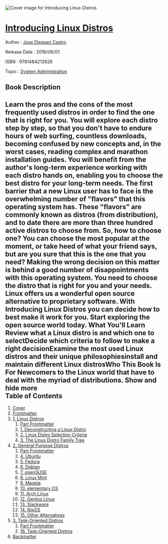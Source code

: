 ![Cover image for Introducing Linux Distros](https://imgdetail.ebookreading.net/cover/cover/system_admin/EB9781484213926.jpg)

[Introducing Linux Distros](https://ebookreading.net/view/book/Introducing+Linux+Distros-EB9781484213926_1.html "Introducing Linux Distros")
====================================================================================================================

Author : [Jose Dieguez Castro](https://ebookreading.net/search/author/Jose+Dieguez+Castro)

Release Date : 2016/06/01

ISBN : 9781484213926

Topic : [System Administration](https://ebookreading.net/search/category/system-administration)

Book Description
-----------------

 Learn the pros and the cons of the most frequently used distros in order to find the one that is right for you. You will explore each distro step by step, so that you don't have to endure hours of web surfing, countless downloads, becoming confused by new concepts and, in the worst cases, reading complex and marathon installation guides. You will benefit from the author's long-term experience working with each distro hands on, enabling you to choose the best distro for your long-term needs.
The first barrier that a new Linux user has to face is the overwhelming number of "flavors" that this operating system has. These "flavors" are commonly known as distros (from distribution), and to date there are more than three hundred active distros to choose from. So, how to choose one? You can choose the most popular at the moment, or take heed of what your friend says, but are you sure that this is the one that you need? Making the wrong decision on this matter is behind a good number of disappointments with this operating system. You need to choose the distro that is right for you and your needs.
Linux offers us a wonderful open source alternative to proprietary software. With Introducing Linux Distros you can decide how to best make it work for you. Start exploring the open source world today.
What You'll Learn
Review what a Linux distro is and which one to selectDecide which criteria to follow to make a right decisionExamine the most used Linux distros and their unique philosophiesinstall and maintain different Linux distrosWho This Book Is For
Newcomers to the Linux world that have to deal with the myriad of distributions.
        Show and hide more                
Table of Contents
-----------------

1. [Cover](https://ebookreading.net/view/book/Introducing+Linux+Distros-EB9781484213926_1.html)
1. [Frontmatter](https://ebookreading.net/view/book/Introducing+Linux+Distros-EB9781484213926_2.html)
1. [1. Linux Distros](https://ebookreading.net/view/book/Introducing+Linux+Distros-EB9781484213926_3.html)
    1. [Part Frontmatter](https://ebookreading.net/view/book/Introducing+Linux+Distros-EB9781484213926_4.html)
    1. [1. Deconstructing a Linux Distro](https://ebookreading.net/view/book/Introducing+Linux+Distros-EB9781484213926_5.html)
    1. [2. Linux Distro Selection Criteria](https://ebookreading.net/view/book/Introducing+Linux+Distros-EB9781484213926_6.html)
    1. [3. The Linux Distro Family Tree](https://ebookreading.net/view/book/Introducing+Linux+Distros-EB9781484213926_7.html)
1. [2. General Purpose Distros](https://ebookreading.net/view/book/Introducing+Linux+Distros-EB9781484213926_8.html)
    1. [Part Frontmatter](https://ebookreading.net/view/book/Introducing+Linux+Distros-EB9781484213926_9.html)
    1. [4. Ubuntu](https://ebookreading.net/view/book/Introducing+Linux+Distros-EB9781484213926_10.html)
    1. [5. Fedora](https://ebookreading.net/view/book/Introducing+Linux+Distros-EB9781484213926_11.html)
    1. [6. Debian](https://ebookreading.net/view/book/Introducing+Linux+Distros-EB9781484213926_12.html)
    1. [7. openSUSE](https://ebookreading.net/view/book/Introducing+Linux+Distros-EB9781484213926_13.html)
    1. [8. Linux Mint](https://ebookreading.net/view/book/Introducing+Linux+Distros-EB9781484213926_14.html)
    1. [9. Mageia](https://ebookreading.net/view/book/Introducing+Linux+Distros-EB9781484213926_15.html)
    1. [10. elementary OS](https://ebookreading.net/view/book/Introducing+Linux+Distros-EB9781484213926_16.html)
    1. [11. Arch Linux](https://ebookreading.net/view/book/Introducing+Linux+Distros-EB9781484213926_17.html)
    1. [12. Gentoo Linux](https://ebookreading.net/view/book/Introducing+Linux+Distros-EB9781484213926_18.html)
    1. [13. Slackware](https://ebookreading.net/view/book/Introducing+Linux+Distros-EB9781484213926_19.html)
    1. [14. NixOS](https://ebookreading.net/view/book/Introducing+Linux+Distros-EB9781484213926_20.html)
    1. [15. Other Alternatives](https://ebookreading.net/view/book/Introducing+Linux+Distros-EB9781484213926_21.html)
1. [3. Task-Oriented Distros](https://ebookreading.net/view/book/Introducing+Linux+Distros-EB9781484213926_22.html)
    1. [Part Frontmatter](https://ebookreading.net/view/book/Introducing+Linux+Distros-EB9781484213926_23.html)
    1. [16. Task-Oriented Distros](https://ebookreading.net/view/book/Introducing+Linux+Distros-EB9781484213926_24.html)
1. [Backmatter](https://ebookreading.net/view/book/Introducing+Linux+Distros-EB9781484213926_25.html)
